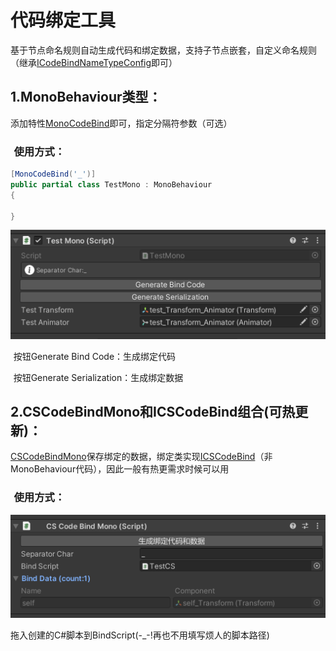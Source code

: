 # 代码绑定工具

基于节点命名规则自动生成代码和绑定数据，支持子节点嵌套，自定义命名规则（继承[ICodeBindNameTypeConfig](../Editor/ICodeBindNameTypeConfig.cs)即可）

## 1.MonoBehaviour类型：

添加特性[MonoCodeBind](../Runtime/CSCodeBindAttribute.cs)即可，指定分隔符参数（可选）

### $\,\,$使用方式：
```csharp
[MonoCodeBind('_')]
public partial class TestMono : MonoBehaviour
{

}
```
![](1.png)

$\,\,$按钮Generate Bind Code：生成绑定代码

$\,\,$按钮Generate Serialization：生成绑定数据

## 2.CSCodeBindMono和ICSCodeBind组合(可热更新)：

[CSCodeBindMono](../Runtime/CSCodeBindMono.cs)保存绑定的数据，绑定类实现[ICSCodeBind](../Runtime/ICSCodeBind.cs)（非MonoBehaviour代码），因此一般有热更需求时候可以用

### $\,\,$使用方式：
![](2.png)

拖入创建的C#脚本到BindScript(-_-!再也不用填写烦人的脚本路径)




